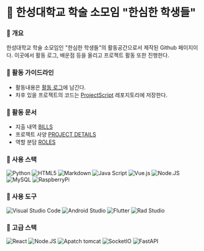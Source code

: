 # 🤯 한성대학교 학술 소모임 "한심한 학생들"



### 👩‍ 개요

한성대학교 학술 소모임인 "한심한 학생들"의 활동공간으로서 제작된 Github 페이지이다. 이곳에서 활동 로그, 배운점 등을 올리고 프로젝트 활동 또한 진행한다.

### 🌈 활동 가이드라인

* 활동내용은 [활동 로그](https://github.com/Hansung-Univ-bored-students/ProjectDocument/blob/main/ProjectLog.md)에 남긴다.   
* 차후 있을 프로젝트의 코드는 [ProjectScript](https://github.com/Hansung-Univ-bored-students/ProjectScript) 레포지토리에 저장한다.   

### 📖 활동 문서
* 지출 내역 [BILLS](https://github.com/Hansung-Univ-bored-students/ProjectDocument/blob/main/ExpenseDetails.md)
* 프로젝트 사양 [PROJECT DETAILS](https://github.com/Hansung-Univ-bored-students/ProjectDocument/blob/main/ProjectDetails.md)
* 역할 분담 [ROLES](https://github.com/Hansung-Univ-bored-students/ProjectDocument/blob/main/MemberRoles.md)

### 🧙 사용 스택

![Python](https://img.shields.io/badge/python-3670A0?style=for-the-badge&logo=python&logoColor=ffdd54) 
![HTML5](https://img.shields.io/badge/html5-%23E34F26.svg?style=for-the-badge&logo=html5&logoColor=white) 
![Markdown](https://img.shields.io/badge/markdown-%23000000.svg?style=for-the-badge&logo=markdown&logoColor=white) 
![Java Script](https://img.shields.io/badge/javascript-F7DF1E?style=for-the-badge&logo=javascript&logoColor=black)
![Vue.js](https://img.shields.io/badge/vuejs-%2335495e.svg?style=for-the-badge&logo=vuedotjs&logoColor=%234FC08D)
![Node.JS](https://img.shields.io/badge/node.js-339933?style=for-the-badge&logo=Node.js&logoColor=white)
![MySQL](https://img.shields.io/badge/mysql-4479A1?style=for-the-badge&logo=mysql&logoColor=white)
![RaspberryPi](https://img.shields.io/badge/raspberrypi-A22846?style=for-the-badge&logo=raspberrypi&logoColor=white)




### 🧰 사용 도구
![Visual Studio Code](https://img.shields.io/badge/Visual%20Studio%20Code-0078d7.svg?style=for-the-badge&logo=visual-studio-code&logoColor=white) 
![Android Studio](https://img.shields.io/badge/Android%20Studio-3DDC84.svg?style=for-the-badge&logo=android-studio&logoColor=white) 
![Flutter](https://img.shields.io/badge/flutter-02569B?style=for-the-badge&logo=flutter&logoColor=white)
![Rad Studio](https://img.shields.io/badge/Rad%20Studio-ED1F35.svg?style=for-the-badge&logo=Embarcadero&logoColor=white)



### 🥇 고급 스택
![React](https://img.shields.io/badge/react-61DAFB?style=for-the-badge&logo=react&logoColor=black)
![Node.JS](https://img.shields.io/badge/node.js-339933?style=for-the-badge&logo=nodedotjs&logoColor=white)
![Apatch tomcat](https://img.shields.io/badge/apache%20tomcat-F8DC75?style=for-the-badge&logo=apachetomcat&logoColor=black)
![SocketIO](https://img.shields.io/badge/Socket.io-010101?style=for-the-badge&logo=socketdotio&logoColor=white)
![FastAPI](https://img.shields.io/badge/FastAPI-005571?style=for-the-badge&logo=fastapi) 
